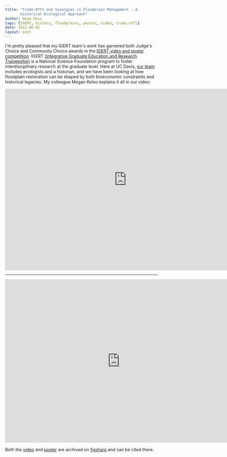 ```yaml
---
title: "Trade-Offs and Synergies in Floodplain Management - A
       Historical-Ecological Approach"
author: Noam Ross
tags: [IGERT, history, floodplains, poster, video, trade-offs]
date: 2012-06-01
layout: post
--- 
```



I'm pretty pleased that my IGERT team's work has garnered both Judge's
Choice and Community Choice awards in the [IGERT video and poster
competition](http://posterhall.org/igert2012/posters/306). IGERT
[(Integrative Graduate Education and Research
Traineeship)](http://www.igert.org/) is a National Science Foundation
program to foster interdisciplinary research at the graduate level. Here
at UC Davis, [our team](http://reach.ucdavis.edu/people/trainees.html)
includes ecologists and a historian, and we have been looking at how
floodplain restoration can be shaped by both bioeconomic constraints and
historical legacies. My colleague Megan Kelso explains it all in our
video:

<iframe src="http://player.vimeo.com/video/40908428?byline=0&amp;api=1&amp;player_id=vimeo_player_1" width="800" height="600" frameborder="0" webkitAllowFullScreen mozallowfullscreen allowFullScreen></iframe>

* * * * *

<iframe src="http://docs.google.com/gview?url=https://dl.dropbox.com/u/3356641/blogstuff/Ross%20et%20al_Trade-Offs%20and%20Synergies%20in%20Floodplain%20Management_Poster%2020120601.pdf&embedded=true" style="width:756px; height:540px;" frameborder="0"></iframe>

Both the
[video](http://figshare.com/articles/Trade-Offs_and_Synergies_in_Floodplain_Management_-_A_Historical-Ecological_Approach/92041)
and
[poster](http://figshare.com/articles/Trade-Offs_and_Synergies_in_Floodplain_Management_-_A_Historical-Ecological_Approach/92044)
are archived on [figshare](http://figshare.com) and can be cited there.
